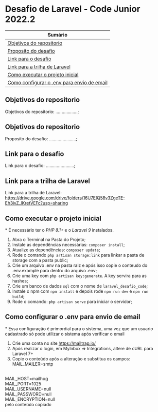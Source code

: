 # Desafio de Laravel - Code Junior 2022.2

| **Sumário** |
|-------------|
| [Objetivos do repositorio](#objetivos-do-repositorio) |
| [Proposito do desafio](#proposito-do-desafio) |
| [Link para o desafio](#link-para-o-desafio) |
| [Link para a trilha de Laravel](#link-para-a-trilha-de-laravel) |
| [Como executar o projeto inicial](#como-executar-o-projeto-inicial) |
| [Como configurar o .env para envio de email](#como-configurar-o-.env-para-envio-de-email) |


## Objetivos do repositorio
Objetivos do repositorio: ..................;

## Objetivos do repositorio
Proposito do desafio: ......................; 
<br>

## Link para o desafio
Link para o desafio: .......................;
<br>

## Link para a trilha de Laravel
Link para a trilha de Laravel: https://drive.google.com/drive/folders/16U7EIQ58v3ZgeTE-Eh3ivZ_lKretVEFc?usp=sharing
<br>

## Como executar o projeto inicial
\* É necessário ter o _PHP 8.1+_ e o _Laravel 9_ instalados.
1. Abra o Terminal na Pasta do Projeto;
2. Instale as dependências necessárias: `composer install`;
3. Atualize as dependências: `composer update`;
4. Rode o comando `php artisan storage:link` para linkar a pasta de storage com a pasta public;
5. Crie um arquivo .env na pasta raiz e após isso copie o conteudo do .env.example para dentro do arquivo .env;
6. Crie uma key com `php artisan key:generate`. A key servira para as hashes;
7. Crie um banco de dados `sql` com o nome de `laravel_desafio_code`;
8. Instale o npm com `npm install` e depois rode `npm run dev` e `npm run build`;
9. Rode o comando: `php artisan serve` para iniciar o servidor;

## Como configurar o .env para envio de email
\* Essa configuração é primordial para o sistema, uma vez que um usuario cadastrado só pode utilizar o sistema após verificar o email
1. Crie uma conta no site https://mailtrap.io/
2. Após realizar o login, em MyInbox => Integrations, altere de cURL para Laravel 7+
3. Copie o conteúdo após a alteração e substitua os campos: <br>
MAIL_MAILER=smtp
<br>
MAIL_HOST=mailhog
<br>
MAIL_PORT=1025
<br>
MAIL_USERNAME=null
<br>
MAIL_PASSWORD=null
<br>
MAIL_ENCRYPTION=null
<br>
pelo conteúdo copiado 